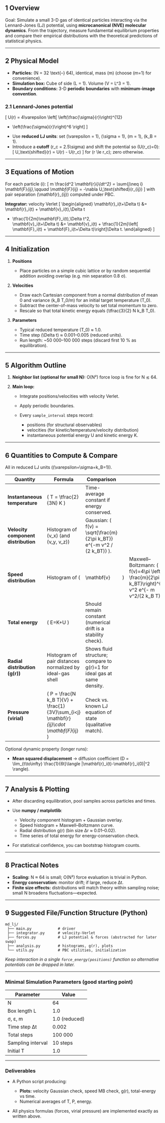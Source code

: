 

## 1  Overview

Goal:
Simulate a small 3-D gas of identical particles interacting via the Lennard-Jones (LJ) potential, using **microcanonical (NVE) molecular dynamics**.
From the trajectory, measure fundamental equilibrium properties and compare their empirical distributions with the theoretical predictions of statistical physics.

---

## 2  Physical Model

* **Particles:**
  (N = 32 \text{–} 64), identical, mass (m) (choose (m=1) for convenience).
* **Simulation box:**
  Cube of side (L = 1).
  Volume (V = L^3 = 1).
* **Boundary conditions:**
  3-D **periodic boundaries** with **minimum-image convention**.

### 2.1 Lennard-Jones potential

[
U(r) = 4\varepsilon \left[ \left(\frac{\sigma}{r}\right)^{12}
- \left(\frac{\sigma}{r}\right)^6 \right]
]

* Use **reduced LJ units**: set (\varepsilon = 1), (\sigma = 1), (m = 1), (k_B = 1).
* Introduce a **cutoff** (r_c = 2.5\sigma) and shift the potential so (U(r_c)=0):
  [
  U_\text{shifted}(r) = U(r) - U(r_c)
  ]
  for (r \le r_c); zero otherwise.

---

## 3  Equations of Motion

For each particle (i):
[
m \frac{d^2 \mathbf{r}*i}{dt^2} = \sum*{j\neq i} \mathbf{F}*{ij},\qquad
\mathbf{F}*{ij} = -\nabla U_\text{shifted}(r_{ij})
]
with pair separation (\mathbf{r}_{ij}) computed under PBC.

**Integrator:** velocity Verlet
[
\begin{aligned}
\mathbf{r}_i(t+\Delta t) &= \mathbf{r}_i(t) + \mathbf{v}_i(t),\Delta t
+ \tfrac{1}{2m}\mathbf{F}_i(t),\Delta t^2,\
\mathbf{v}_i(t+\Delta t) &= \mathbf{v}_i(t) + \tfrac{1}{2m}\left[
\mathbf{F}_i(t) + \mathbf{F}_i(t+\Delta t)\right]\Delta t.
\end{aligned}
]

---

## 4  Initialization

1. **Positions**

   * Place particles on a simple cubic lattice or by random sequential addition avoiding overlap (e.g. min separation 0.8 σ).

2. **Velocities**

   * Draw each Cartesian component from a normal distribution of mean 0 and variance (k_B T_0/m) for an initial target temperature (T_0).
   * Subtract the center-of-mass velocity to set total momentum to zero.
   * Rescale so that total kinetic energy equals (\tfrac{3}{2} N k_B T_0).

3. **Parameters**

   * Typical reduced temperature (T_0) ≈ 1.0.
   * Time step (\Delta t) ≈ 0.001–0.005 (reduced units).
   * Run length: ~50 000–100 000 steps (discard first 10 % as equilibration).

---

## 5  Algorithm Outline

1. **Neighbor list (optional for small N):**
   O(N²) force loop is fine for N ≲ 64.

2. **Main loop:**

   * Integrate positions/velocities with velocity Verlet.
   * Apply periodic boundaries.
   * Every `sample_interval` steps record:

     * positions (for structural observables)
     * velocities (for kinetic/temperature/velocity distribution)
     * instantaneous potential energy U and kinetic energy K.

---

## 6  Quantities to Compute & Compare

All in reduced LJ units ((\varepsilon=\sigma=k_B=1)).

| Quantity                            | Formula                                                                                 | Comparison                                                              |   |                                                                                                     |
| ----------------------------------- | --------------------------------------------------------------------------------------- | ----------------------------------------------------------------------- | - | --------------------------------------------------------------------------------------------------- |
| **Instantaneous temperature**       | ( T = \tfrac{2}{3N} K )                                                                 | Time-average constant if energy conserved.                              |   |                                                                                                     |
| **Velocity component distribution** | Histogram of (v_x) (and (v_y, v_z))                                                     | Gaussian: ( f(v) = \sqrt{\frac{m}{2\pi k_BT}} e^{-m v^2 / (2 k_BT)} ).  |   |                                                                                                     |
| **Speed distribution**              | Histogram of (                                                                          | \mathbf{v}                                                              | ) | Maxwell–Boltzmann: ( f(v)=4\pi \left( \frac{m}{2\pi k_BT}\right)^{3/2} v^2 e^{- m v^2/(2 k_B T)} ). |
| **Total energy**                    | ( E=K+U )                                                                               | Should remain constant (numerical drift is a stability check).          |   |                                                                                                     |
| **Radial distribution (g(r))**      | Histogram of pair distances normalized by ideal-gas shell                               | Shows fluid structure; compare to g(r)=1 for ideal gas at same density. |   |                                                                                                     |
| **Pressure (virial)**               | ( P = \frac{N k_B T}{V} + \frac{1}{3V}\sum_{i<j} \mathbf{r}*{ij}\cdot \mathbf{F}*{ij} ) | Check vs. known LJ equation of state (qualitative match).               |   |                                                                                                     |

Optional dynamic property (longer runs):

* **Mean squared displacement** → diffusion coefficient (D = \lim_{t\to\infty} \frac{1}{6t}\langle |\mathbf{r}_i(t)-\mathbf{r}_i(0)|^2 \rangle).

---

## 7  Analysis & Plotting

* After discarding equilibration, pool samples across particles and times.
* Use **numpy / matplotlib**:

  * Velocity component histogram + Gaussian overlay.
  * Speed histogram + Maxwell–Boltzmann curve.
  * Radial distribution g(r) (bin size Δr ≈ 0.01–0.02).
  * Time series of total energy for energy-conservation check.
* For statistical confidence, you can bootstrap histogram counts.

---

## 8  Practical Notes

* **Scaling:** N ≈ 64 is small; O(N²) force evaluation is trivial in Python.
* **Energy conservation:** monitor drift; if large, reduce Δt.
* **Finite size effects:** distributions will match theory within sampling noise; small N broadens fluctuations—expected.

---

## 9  Suggested File/Function Structure (Python)

```
md_lj/
 ├── main.py            # driver
 ├── integrator.py      # velocity-Verlet
 ├── forces.py          # LJ potential & forces (abstracted for later swap)
 ├── analysis.py        # histograms, g(r), plots
 └── utils.py           # PBC utilities, initialization
```

*Keep interaction in a single `force_energy(positions)` function so alternative potentials can be dropped in later.*

---

### Minimal Simulation Parameters (good starting point)

| Parameter         | Value         |
| ----------------- | ------------- |
| N                 | 64            |
| Box length L      | 1.0           |
| σ, ε, m           | 1.0 (reduced) |
| Time step Δt      | 0.002         |
| Total steps       | 100 000       |
| Sampling interval | 10 steps      |
| Initial T         | 1.0           |

---

### Deliverables

* A Python script producing:

  * **Plots:** velocity Gaussian check, speed MB check, g(r), total-energy vs time.
  * Numerical averages of T, P, energy.
* All physics formulas (forces, virial pressure) are implemented exactly as written above.

